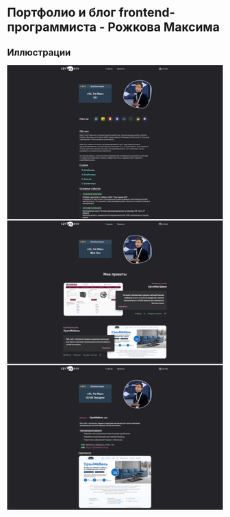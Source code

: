 # Портфолио и блог frontend-программиста - Рожкова Максима

## Иллюстрации
![Main](https://raw.githubusercontent.com/CatDevelop/Portfolio/main/src/assets/img/Demo1.png "Portfolio")
![Projects](https://raw.githubusercontent.com/CatDevelop/Portfolio/main/src/assets/img/Demo2.png "Portfolio")
![Project](https://raw.githubusercontent.com/CatDevelop/Portfolio/main/src/assets/img/Demo3.png "Portfolio")
